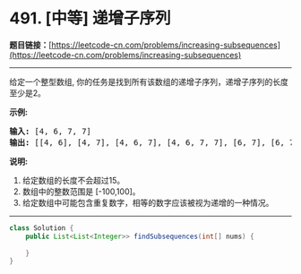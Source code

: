 # 491. [中等] 递增子序列

**题目链接：**[https://leetcode-cn.com/problems/increasing-subsequences](https://leetcode-cn.com/problems/increasing-subsequences)

---

<div class="content__1Y2H">
 <div class="notranslate">
  <p>给定一个整型数组, 你的任务是找到所有该数组的递增子序列，递增子序列的长度至少是2。</p> 
  <p><strong>示例:</strong></p> 
  <pre class="language-text"><strong>输入:</strong> [4, 6, 7, 7]
<strong>输出:</strong> [[4, 6], [4, 7], [4, 6, 7], [4, 6, 7, 7], [6, 7], [6, 7, 7], [7,7], [4,7,7]]</pre> 
  <p><strong>说明:</strong></p> 
  <ol> 
   <li>给定数组的长度不会超过15。</li> 
   <li>数组中的整数范围是&nbsp;[-100,100]。</li> 
   <li>给定数组中可能包含重复数字，相等的数字应该被视为递增的一种情况。</li> 
  </ol> 
 </div>
</div>

---

```java
class Solution {
    public List<List<Integer>> findSubsequences(int[] nums) {
        
    }
}
```